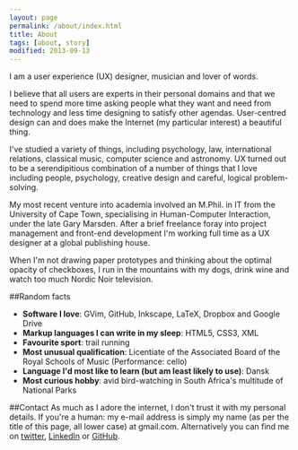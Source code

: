 ```yaml
---
layout: page
permalink: /about/index.html
title: About
tags: [about, story]
modified: 2013-09-13
---
```


I am a user experience (UX) designer, musician and lover of words. 

I believe that all users are experts in their personal domains and that we need to spend more time asking people what they want and need from technology and less time designing to satisfy other agendas. User-centred design can and does make the Internet (my particular interest) a beautiful thing. 

I've studied a variety of things, including psychology, law, international relations, classical music, computer science and astronomy. UX turned out to be a serendipitious combination of a number of things that I love including people, psychology, creative design and careful, logical problem-solving. 

My most recent venture into academia involved an M.Phil. in IT from the University of Cape Town, specialising in Human-Computer Interaction, under the late Gary Marsden. After a brief freelance foray into project management and front-end development I'm working full time as a UX designer at a global publishing house. 

When I'm not drawing paper prototypes and thinking about the optimal opacity of checkboxes, I run in the mountains with my dogs, drink wine and watch too much Nordic Noir television.

##Random facts

* <b>Software I love</b>: GVim, GitHub, Inkscape, LaTeX, Dropbox and Google Drive
* <b>Markup languages I can write in my sleep</b>: HTML5, CSS3, XML
* <b>Favourite sport</b>: trail running
* <b>Most unusual qualification</b>: Licentiate of the Associated Board of the Royal Schools of Music (Performance: cello)
* <b>Language I'd most like to learn (but am least likely to use)</b>: Dansk
* <b>Most curious hobby</b>: avid bird-watching in South Africa's multitude of National Parks

##Contact 
As much as I adore the internet, I don't trust it with my personal details. If you're a human: my e-mail address is simply my name (as per the title of this page, all lower case) at gmail.com. Alternatively you can find me on [twitter](http://twitter.com/sophdex), [LinkedIn](za.linkedin.com/in/nicoladutoit/) or [GitHub](https://github.com/nicoladt).






